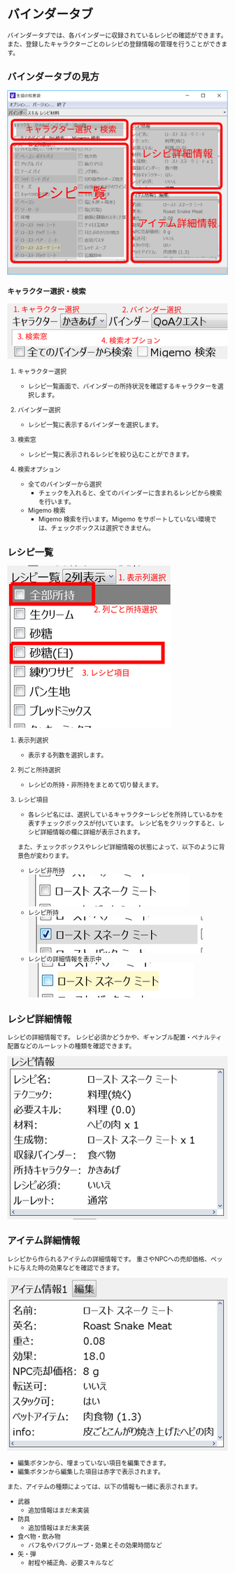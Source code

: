 # バインダータブ
バインダータブでは、各バインダーに収録されているレシピの確認ができます。
また、登録したキャラクターごとのレシピの登録情報の管理を行うことができます。

## バインダータブの見方

![メイン画面](img/binder.png)

### キャラクター選択・検索
![検索画面](img/binder-search.png)

1. キャラクター選択
    - レシピ一覧画面で、バインダーの所持状況を確認するキャラクターを選択します。

1. バインダー選択
    - レシピ一覧に表示するバインダーを選択します。

1. 検索窓
    - レシピ一覧に表示されるレシピを絞り込むことができます。

1. 検索オプション
    - 全てのバインダーから選択
        - チェックを入れると、全てのバインダーに含まれるレシピから検索を行います。
    - Migemo 検索
        - Migemo 検索を行います。Migemo をサポートしていない環境では、チェックボックスは選択できません。

## レシピ一覧
![レシピ一覧](img/binder-recipe.png)

1. 表示列選択
    - 表示する列数を選択します。

1. 列ごと所持選択
    - レシピの所持・非所持をまとめて切り替えます。

1. レシピ項目
    - 各レシピ名には、選択しているキャラクターレシピを所持しているかを表すチェックボックスが付いています。
      レシピ名をクリックすると、レシピ詳細情報の欄に詳細が表示されます。

    また、チェックボックスやレシピ詳細情報の状態によって、以下のように背景色が変わります。

    - レシピ非所持
      ![レシピ項目](img/snake-default.png)
    - レシピ所持
      ![レシピ項目](img/snake-owned.png)
    - レシピの詳細情報を表示中
      ![レシピ項目](img/snake-detail.png)

## レシピ詳細情報
レシピの詳細情報です。
レシピ必須かどうかや、ギャンブル配置・ペナルティ配置などのルーレットの種類を確認できます。

![詳細](img/recipe-detail.png)

## アイテム詳細情報
レシピから作られるアイテムの詳細情報です。
重さやNPCへの売却価格、ペットに与えた時の効果などを確認できます。

![詳細](img/item-detail.png)

- 編集ボタンから、埋まっていない項目を編集できます。
- 編集ボタンから編集した項目は赤字で表示されます。

また、アイテムの種類によっては、以下の情報も一緒に表示されます。

- 武器
    - 追加情報はまだ未実装
- 防具
    - 追加情報はまだ未実装
- 食べ物・飲み物
    - バフ名やバフグループ・効果とその効果時間など
- 矢・弾
    - 射程や補正角、必要スキルなど
